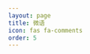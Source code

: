 ```yaml
---
layout: page
title: 微语
icon: fas fa-comments
order: 5
---
```


<head>
  <link rel="stylesheet" href="https://cdn.cbd.int/kemiaofxjun-cdn@1.0.3/css/qexo-talk/talk.css">
  <script src="https://cdn.cbd.int/kemiaofxjun-cdn@1.0.3/js/qexo-talk/talk.js"></script>
</head>

<div id="my-shouts-container"></div>

<script>
  myQexoShouts.init({
    el: "#my-shouts-container",
    avatar: "https://img.314926.xyz/images/2025/08/13/no-background-kemiaofxjun.webp",
    name: "克喵爱吃卤面",
    limit: 10,
    baseURL: "https://qexo.kemeow.top",
  }).catch(function(error) {
    console.error("加载过程中出现问题:", error);
  });
</script>
